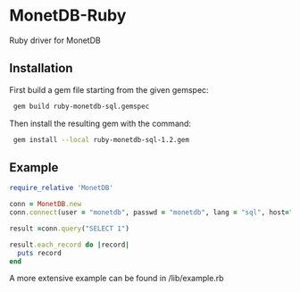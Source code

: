 # MonetDB-Ruby

Ruby driver for MonetDB

## Installation

First build a gem file starting from the given gemspec:

```bash
 gem build ruby-monetdb-sql.gemspec
```

Then install the resulting gem with the command:

```bash
 gem install --local ruby-monetdb-sql-1.2.gem
```

## Example
```ruby
require_relative 'MonetDB'

conn = MonetDB.new
conn.connect(user = "monetdb", passwd = "monetdb", lang = "sql", host="127.0.0.1", port = 50000, database_connection_name = "demo", auth_type = "SHA1")

result =conn.query("SELECT 1")

result.each_record do |record|
  puts record
end
```

A more extensive example can be found in /lib/example.rb

